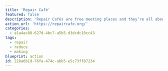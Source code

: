 ```yaml
---
title: 'Repair Café'
featured: false
description: 'Repair Cafés are free meeting places and they’re all about repairing things (together). You’ll find tools and materials to help you make any repairs to clothes, furniture, electrical appliances, bicycles, crockery, appliances, toys, et cetera. You’ll also find expert volunteers, with repair skills in all kinds of fields. Repair your stuff, or just enjoy a coffee. They''re world-wide, and the site is multi-lingual.'
action_url: 'https://repaircafe.org/'
categories:
  - a1a4ac88-627d-4bc7-a5b5-d3dcdc10cc43
tags:
  - repair
  - reduce
  - making
blueprint: action
id: 228a6b1d-76fa-474c-abb5-e5c73ff87234
---
```

